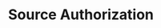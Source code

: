 ---
content-type: "stitch-js-function"
key: "source-authorization-function"
order: 2


title: "Source Authorization"
definition: "authorizeSource(options)"
description: "{{ js.authorize-a-source.description }}"


options:
  - name: "id"
    required: true
    type: "integer"
    description: "The unique identifier for the source. For example: `12345`"

  - name: "ephemeral_token"
    required: false
    type: "string"
    description: "{{ connect.common.attributes.ephemeral-token-js | flatify }}"

  - name: "default_streams"
    required: false
    type: "object"
    description: "{{ connect.common.attributes.default-streams | flatify }}"

examples:
  - type: "Function"
    language: "javascript"
    description: "The code below will first send the user to Stitch and then re-direct to the appropriate third-party to complete an OAuth handshake."
    code: |
      Stitch.authorizeSource({
          "id": 45612,
          "ephemeral_token": "<EPHEMERAL_TOKEN>"
      }).then((result) => {
          console.log(`Integration created, type=${result.type}, id=${result.id}`);
      }).catch((error) => {
          console.log("Integration not created.", error);
      });

  - type: "Result"
    description: |
      Stitch.js will send the user to Stitch and then re-direct to the appropriate third-party to complete an OAuth handshake.

      In this example, the source being authorized is HubSpot (`type: platform.hubspot`).
    image: "connect/js-authorize-source-function-result.png"
    image-caption: "Authorization page in HubSpot application"
---